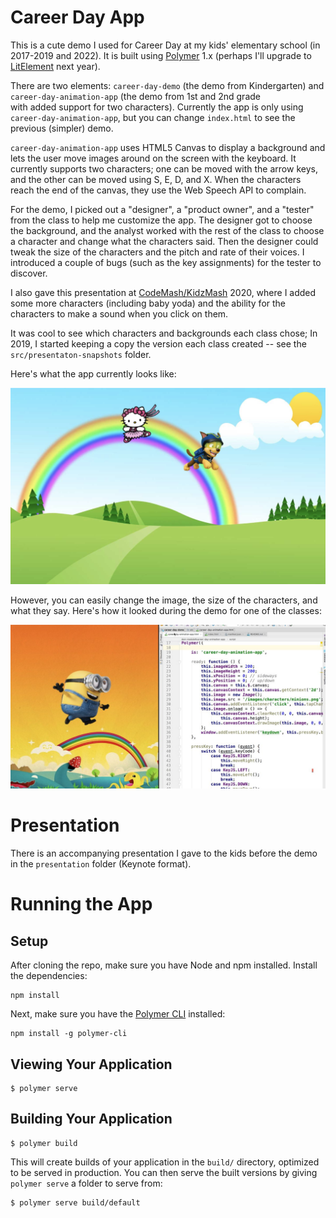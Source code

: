 # Career Day App

This is a cute demo I used for Career Day at my kids' elementary school (in 2017-2019 and 2022). It is built using 
[Polymer](https://www.polymer-project.org/) 1.x (perhaps I'll upgrade to [LitElement](https://lit-element.polymer-project.org/) next year).

There are two elements: `career-day-demo` (the demo from Kindergarten) and `career-day-animation-app` (the demo from 1st and 2nd grade  
with added support for two characters). Currently the app is only using `career-day-animation-app`, but you can change `index.html` 
to see the previous (simpler) demo.

`career-day-animation-app` uses HTML5 Canvas to display a background and lets the user move images around on the screen with 
the keyboard. It currently supports two characters; one can be moved with the arrow keys, and the other can be moved using S, E, D, and X. 
When the characters reach the end of the canvas, they use the Web Speech API to complain. 

For the demo, I picked out a "designer", a "product owner", and a "tester" from the class to help me customize the app. The designer got to choose the 
background, and the analyst worked with the rest of the class to choose a character and change what the characters said. Then the designer could 
tweak the size of the characters and the pitch and rate of their voices. I introduced a couple of bugs (such as the key assignments) for the tester
to discover.

I also gave this presentation at [CodeMash/KidzMash](https://www.codemash.org/) 2020, where I added some more characters 
(including baby yoda) and the ability for the characters to make a sound when you click on them. 

It was cool to see which characters and backgrounds each class chose; In 2019, I started keeping a copy the version each class created -- 
see the `src/presentaton-snapshots` folder.

Here's what the app currently looks like:

![screenshot](/images/screenshots/screenshot.png)

However, you can easily change the image, the size of the characters, and what they say. Here's how it looked during the demo for one of the classes:

![screenshot2](/images/screenshots/screenshot-2.jpg)

# Presentation 

There is an accompanying presentation I gave to the kids before the demo in the `presentation` folder (Keynote format).

# Running the App

## Setup

After cloning the repo, make sure you have Node and npm installed. Install the dependencies:

```
npm install
```

Next, make sure you have the [Polymer CLI](https://www.npmjs.com/package/polymer-cli) installed:

```
npm install -g polymer-cli
```

## Viewing Your Application

```
$ polymer serve
```

## Building Your Application

```
$ polymer build
```

This will create builds of your application in the `build/` directory, optimized to be served in production. You can then serve the built versions by giving `polymer serve` a folder to serve from:

```
$ polymer serve build/default
```
